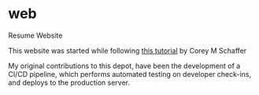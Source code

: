 # web
Resume Website

This website was started while following [this tutorial](https://www.youtube.com/playlist?list=PL-osiE80TeTs4UjLw5MM6OjgkjFeUxCYH) by Corey M Schaffer

My original contributions to this depot, have been the development of a CI/CD pipeline, which performs automated testing on developer check-ins, and deploys to the production server.

